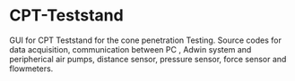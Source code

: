 # CPT-Teststand
GUI for CPT Teststand for the cone penetration Testing. Source codes for data acquisition, communication between PC , Adwin system and peripherical air pumps, distance sensor, pressure sensor, force sensor and flowmeters.
